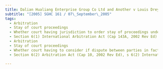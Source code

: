 ```yaml
---
title: Dalian Hualiang Enterprise Group Co Ltd and Another v Louis Dreyfus Asia Pte Ltd 
subtitle: "[2005] SGHC 161 / 07\_September\_2005"
tags:
  - Arbitration
  - Stay of court proceedings
  - Whether court having jurisdiction to order stay of proceedings under s 6(1) International Arbitration Act on ground that dispute existing between parties that should be referred to arbitration in another jurisdiction
  - Section 6(1) International Arbitration Act (Cap 143A, 2002 Rev Ed)
  - Arbitration
  - Stay of court proceedings
  - Whether court having to consider if dispute between parties in fact existing before deciding to order stay or obliged to order stay whenever any dispute between parties arising
  - Section 6(2) Arbitration Act (Cap 10, 2002 Rev Ed), s 6(2) International Arbitration Act (Cap 143A, 2002 Rev Ed)

---
```


